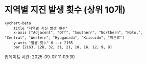 # 지역별 지진 발생 횟수 (상위 10개)

```mermaid
xychart-beta
    title "지역별 지진 발생 횟수"
    x-axis ["Adjacent", "Off", "Southern", "Northern", "Noto,", "Central", "Western", "Hyuganada", "Kiisuido", "미분류"]
    y-axis "발생 횟수" 0 --> 2165
    bar [2163, 128, 32, 31, 21, 18, 16, 12, 9, 8]
```

업데이트 시간: 2025-09-07 11:03:30

